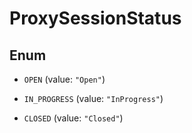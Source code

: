 

# ProxySessionStatus

## Enum


* `OPEN` (value: `"Open"`)

* `IN_PROGRESS` (value: `"InProgress"`)

* `CLOSED` (value: `"Closed"`)



